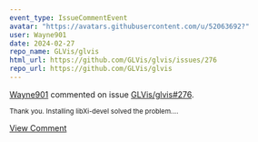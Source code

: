 ```yaml
---
event_type: IssueCommentEvent
avatar: "https://avatars.githubusercontent.com/u/52063692?"
user: Wayne901
date: 2024-02-27
repo_name: GLVis/glvis
html_url: https://github.com/GLVis/glvis/issues/276
repo_url: https://github.com/GLVis/glvis
---
```


<a href='https://github.com/Wayne901' target='_blank'>Wayne901</a> commented on issue <a href='https://github.com/GLVis/glvis/issues/276' target='_blank'>GLVis/glvis#276</a>.

<small>Thank you. Installing libXi-devel solved the problem....</small>

<a href='https://github.com/GLVis/glvis/issues/276' target='_blank'>View Comment</a>